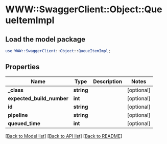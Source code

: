 # WWW::SwaggerClient::Object::QueueItemImpl

## Load the model package
```perl
use WWW::SwaggerClient::Object::QueueItemImpl;
```

## Properties
Name | Type | Description | Notes
------------ | ------------- | ------------- | -------------
**_class** | **string** |  | [optional] 
**expected_build_number** | **int** |  | [optional] 
**id** | **string** |  | [optional] 
**pipeline** | **string** |  | [optional] 
**queued_time** | **int** |  | [optional] 

[[Back to Model list]](../README.md#documentation-for-models) [[Back to API list]](../README.md#documentation-for-api-endpoints) [[Back to README]](../README.md)


